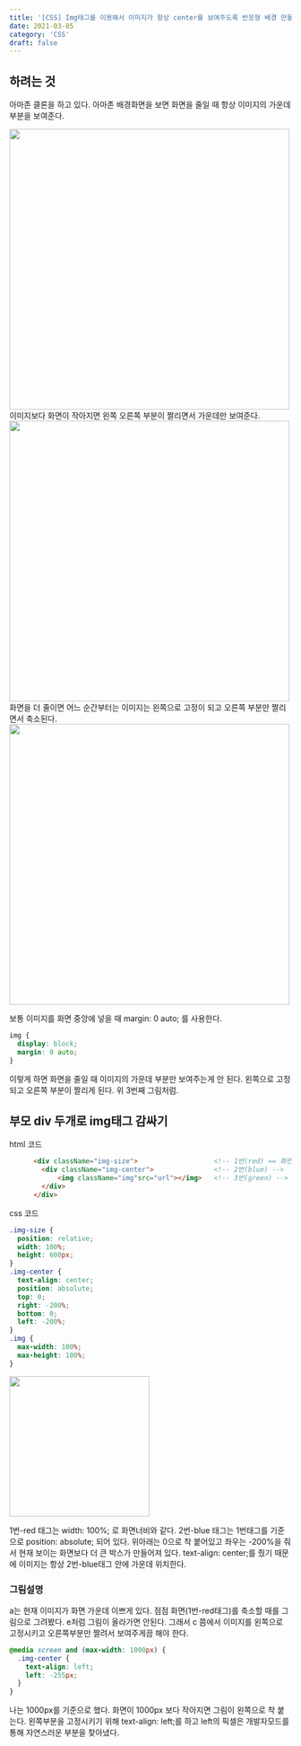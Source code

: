 ```yaml
---
title: '[CSS] Img태그를 이용해서 이미지가 항상 center를 보여주도록 반응형 배경 만들기'
date: 2021-03-05
category: 'CSS'
draft: false
---
```


## 하려는 것

아마존 클론을 하고 있다.
아마존 배경화면을 보면 화면을 줄일 때 항상 이미지의 가운데 부분을 보여준다.

<img src="https://images.velog.io/images/yonyas/post/febaeadb-90da-494d-8d72-44c467860ad6/full.png" width="500px">
이미지보다 화면이 작아지면 왼쪽 오른쪽 부분이 짤리면서 가운데만 보여준다. 
<img src="https://images.velog.io/images/yonyas/post/d82c2f1d-57d4-4b17-953c-9c90e540dc95/reduce.png" width="500px">
 화면을 더 줄이면 어느 순간부터는 이미지는 왼쪽으로 고정이 되고 오른쪽 부분만 짤리면서 축소된다.
<img src="https://images.velog.io/images/yonyas/post/7b33389e-50aa-4b49-8f8e-31a01f565f61/small.png" width="500px">

보통 이미지를 화면 중앙에 넣을 때 margin: 0 auto; 를 사용한다.

```css
img {
  display: block;
  margin: 0 auto;
}
```

이렇게 하면 화면을 줄일 때 이미지의 가운데 부분만 보여주는게 안 된다. 왼쪽으로 고정되고 오른쪽 부분이 짤리게 된다. 위 3번째 그림처럼.

## 부모 div 두개로 img태그 감싸기

html 코드

```html
      <div className="img-size">                   <!-- 1번(red) == 화면크기 -->
        <div className="img-center">               <!-- 2번(blue) -->
            <img className="img"src="url"></img>   <!-- 3번(green) -->
        </div>
      </div>
```

css 코드

```css
.img-size {
  position: relative;
  width: 100%;
  height: 600px;
}
.img-center {
  text-align: center;
  position: absolute;
  top: 0;
  right: -200%;
  bottom: 0;
  left: -200%;
}
.img {
  max-width: 100%;
  max-height: 100%;
}
```

<img src="https://images.velog.io/images/yonyas/post/ae6dcfff-10ad-4ac7-8fe4-17fdb0676d3d/img-center.png" width="250px">

1번-red 태그는 width: 100%; 로 화면너비와 같다.
2번-blue 태그는 1번태그를 기준으로 position: absolute; 되어 있다.
위아래는 0으로 착 붙어있고 좌우는 -200%을 줘서 현재 보이는 화면보다 더 큰 박스가 만들어져 있다.
text-align: center;를 줬기 때문에 이미지는 항상 2번-blue태그 안에 가운데 위치한다.

### 그림설명

a는 현재 이미지가 화면 가운데 이쁘게 있다.
점점 화면(1번-red태그)를 축소할 때를 그림으로 그려봤다.
e처럼 그림이 올라가면 안된다. 그래서 c 쯤에서 이미지를 왼쪽으로 고정시키고 오른쪽부분만 짤려서 보여주게끔 해야 한다.

```css
@media screen and (max-width: 1000px) {
  .img-center {
    text-align: left;
    left: -255px;
  }
}
```

나는 1000px를 기준으로 했다. 화면이 1000px 보다 작아지면 그림이 왼쪽으로 착 붙는다.
왼쪽부분을 고정시키기 위해 text-align: left;를 하고 left의 픽셀은 개발자모드를 통해 자연스러운 부분을 찾아냈다.
